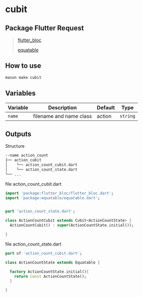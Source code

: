 # cubit

## Package Flutter Request
>[flutter_bloc](https://pub.dev/packages/flutter_bloc)
>
>[equatable](https://pub.dev/packages/equatable)

## How to use 


```sh
mason make cubit
```

## Variables

| Variable       | Description             | Default     | Type     |
| -------------- | ----------------------- | ----------- | -------- |
| `name`         | filename and name class | action      | `string` |

## Outputs
Structure
```sh
--name action_count
├── action_cubit
│    └── action_count_cubit.dart
│    └── action_count_state.dart
└── ...
```

file action_count_cubit.dart
```dart
import 'package:flutter_bloc/flutter_bloc.dart';
import 'package:equatable/equatable.dart';


part 'action_count_state.dart';

class ActionCountCubit extends Cubit<ActionCountState> {
  ActionCountCubit() : super(ActionCountState.initial());

}
```

file action_count_state.dart
```dart
part of 'action_count_cubit.dart';

class ActionCountState extends Equatable {

  factory ActionCountState.initial(){
    return const ActionCountState();
  }

}
```
